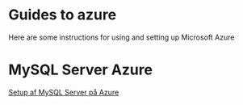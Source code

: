 # Guides to azure
Here are some instructions for using and setting up Microsoft Azure

# MySQL Server Azure
[Setup af MySQL Server på Azure](MySQL_Database_Server.md)


